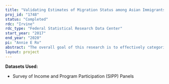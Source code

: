 ```yaml
---
title: "Validating Estimates of Migration Status among Asian Immigrants in Representative Data Sources"
proj_id: "1748"
status: "Completed"
rdc: "Irvine"
rdc_type: "Federal Statistical Research Data Center"
start_year: "2017"
end_year: "2020"
pi: "Annie E Ro"
abstract: "The overall goal of this research is to effectively categorize and describe the Asian immigration population by migration status in the Survey of Income and Program Participation (SIPP), to compare across their demographic characteristics, economic status, and employment patterns. No study to date has exclusively studied and described the detailed migration status of Asian immigrants in representative data sources. First, this project will compare imputation methods in the restricted-use SIPP dataset to identify an optimal approach to estimate migration status (legal permanent residents, legal non-immigrants, and remaining other non-LPRs within non-citizens). Second, this project will describe the demographic, economic, and health insurance characteristics of the Asian immigration population by migration status, both nationally and in California. "
layout: project
---
```


**Datasets Used:**

  - Survey of Income and Program Participation (SIPP) Panels 

